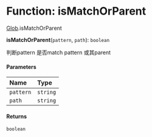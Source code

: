 # Function: isMatchOrParent

[Glob](/en/auto-docs/form/modules/Glob.md).isMatchOrParent

**isMatchOrParent**(`pattern`, `path`): `boolean`

判断pattern 是否match pattern 或其parent

#### Parameters

| Name | Type |
| :------ | :------ |
| `pattern` | `string` |
| `path` | `string` |

#### Returns

`boolean`
